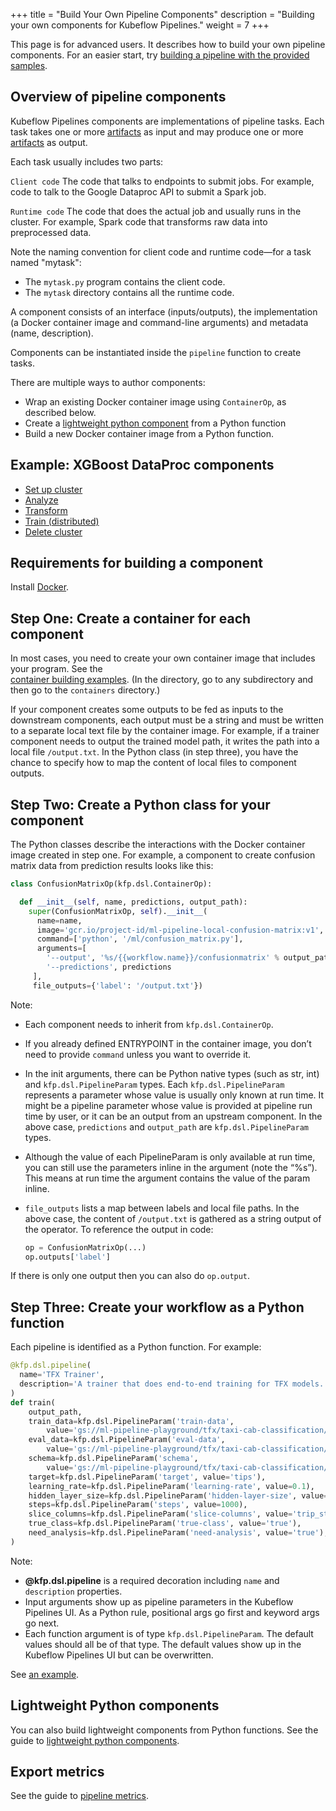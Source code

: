 +++
title = "Build Your Own Pipeline Components"
description = "Building your own components for Kubeflow Pipelines."
weight = 7
+++

This page is for advanced users. It describes how to build your own pipeline 
components. For an easier start, try 
[building a pipeline with the provided samples](/docs/pipelines/build-pipeline).

## Overview of pipeline components

Kubeflow Pipelines components are implementations of pipeline tasks. Each task 
takes one or more 
[artifacts](/docs/pipelines/pipelines-concepts#step-output-artifacts) as
input and may produce one or more
[artifacts](/docs/pipelines/pipelines-concepts#step-output-artifacts) as 
output.

Each task usually includes two parts:

``Client code``
  The code that talks to endpoints to submit jobs. For example, code to talk to 
  the Google Dataproc API to submit a Spark job.

``Runtime code``
  The code that does the actual job and usually runs in the cluster. For 
  example, Spark code that transforms raw data into preprocessed data.

Note the naming convention for client code and runtime code&mdash;for a task 
named "mytask":

* The `mytask.py` program contains the client code.
* The `mytask` directory contains all the runtime code.

A component consists of an interface (inputs/outputs), the implementation 
(a Docker container image and command-line arguments) and metadata 
(name, description).

Components can be instantiated inside the `pipeline` function to create tasks.

There are multiple ways to author components:

* Wrap an existing Docker container image using `ContainerOp`, as described 
  below.
* Create a 
  [lightweight python component](/docs/pipelines/lightweight-python-components) 
  from a Python function
* Build a new Docker container image from a Python function.

## Example: XGBoost DataProc components

* [Set up cluster](https://github.com/kubeflow/pipelines/blob/master/components/dataproc/xgboost/create_cluster.py)
* [Analyze](https://github.com/kubeflow/pipelines/blob/master/components/dataproc/xgboost/analyze.py)
* [Transform](https://github.com/kubeflow/pipelines/blob/master/components/dataproc/xgboost/transform.py)
* [Train (distributed)](https://github.com/kubeflow/pipelines/blob/master/components/dataproc/xgboost/train.py)
* [Delete cluster](https://github.com/kubeflow/pipelines/blob/master/components/dataproc/xgboost/delete_cluster.py)

## Requirements for building a component

Install [Docker](https://www.docker.com/get-docker).

## Step One: Create a container for each component

In most cases, you need to create your own container image that includes your 
program. See the  
[container building examples](https://github.com/kubeflow/pipelines/blob/master/components). 
(In the directory, go to any subdirectory and then go to the `containers` directory.)

If your component creates some outputs to be fed as inputs to the downstream 
components, each output must be a string and must be written to a separate local 
text file by the container image. For example, if a trainer component needs to 
output the trained model path, it writes the path into a  local file 
`/output.txt`. In the Python class (in step three), you have the chance to 
specify how to map the content  of local files to component outputs.

<!---[TODO]: Add how to produce UI metadata.--->

## Step Two: Create a Python class for your component

The Python classes describe the interactions with the Docker container image 
created in step one. For example, a component to create confusion matrix data 
from prediction results looks like this:

```python
class ConfusionMatrixOp(kfp.dsl.ContainerOp):

  def __init__(self, name, predictions, output_path):
    super(ConfusionMatrixOp, self).__init__(
      name=name,
      image='gcr.io/project-id/ml-pipeline-local-confusion-matrix:v1',
      command=['python', '/ml/confusion_matrix.py'],
      arguments=[
        '--output', '%s/{{workflow.name}}/confusionmatrix' % output_path,
        '--predictions', predictions
     ],
     file_outputs={'label': '/output.txt'})

```

Note:

* Each component needs to inherit from `kfp.dsl.ContainerOp`.
* If you already defined ENTRYPOINT in the container image, you don’t need to 
  provide `command` unless you want to override it.
* In the init arguments, there can be Python native types (such as str, int) and 
  `kfp.dsl.PipelineParam` types. Each `kfp.dsl.PipelineParam` represents a 
  parameter whose value is usually only known at run time. It might be a 
  pipeline  parameter whose value is provided at pipeline run time by user, or 
  it can be an output from an upstream component. 
  In the above case, `predictions` and `output_path` are `kfp.dsl.PipelineParam` types.
* Although the value of each PipelineParam is only available at run time, you 
  can still use the parameters inline in the  argument (note the “%s”). This 
  means at run time the argument contains the value of the param inline.
* `file_outputs` lists a map between labels and local file paths. In the above 
  case, the content of `/output.txt` is gathered as a string output of the 
  operator. To reference the output in code:

    ```python
    op = ConfusionMatrixOp(...)
    op.outputs['label']
    ```

If there is only one output then you can also do `op.output`.

## Step Three: Create your workflow as a Python function

Each pipeline is identified as a Python function. For example:

```python
@kfp.dsl.pipeline(
  name='TFX Trainer',
  description='A trainer that does end-to-end training for TFX models.'
)
def train(
    output_path,
    train_data=kfp.dsl.PipelineParam('train-data',
        value='gs://ml-pipeline-playground/tfx/taxi-cab-classification/train.csv'),
    eval_data=kfp.dsl.PipelineParam('eval-data',
        value='gs://ml-pipeline-playground/tfx/taxi-cab-classification/eval.csv'),
    schema=kfp.dsl.PipelineParam('schema',
        value='gs://ml-pipeline-playground/tfx/taxi-cab-classification/schema.json'),
    target=kfp.dsl.PipelineParam('target', value='tips'),
    learning_rate=kfp.dsl.PipelineParam('learning-rate', value=0.1),
    hidden_layer_size=kfp.dsl.PipelineParam('hidden-layer-size', value='100,50'),
    steps=kfp.dsl.PipelineParam('steps', value=1000),
    slice_columns=kfp.dsl.PipelineParam('slice-columns', value='trip_start_hour'),
    true_class=kfp.dsl.PipelineParam('true-class', value='true'),
    need_analysis=kfp.dsl.PipelineParam('need-analysis', value='true'),
)
```

Note:

* **@kfp.dsl.pipeline** is a required decoration including `name` and 
  `description` properties.
* Input arguments show up as pipeline parameters in the Kubeflow Pipelines UI. 
  As a Python rule, positional  args go first and keyword args go next.
* Each function argument is of type `kfp.dsl.PipelineParam`. The default values 
  should all be of that type. The default values show up in the Kubeflow 
  Pipelines UI but can be overwritten.


See [an example](https://github.com/kubeflow/pipelines/blob/master/samples/xgboost-spark/xgboost-training-cm.py).

## Lightweight Python components

You can also build lightweight components from Python functions. See the guide 
to 
[lightweight python components](/docs/pipelines/lightweight-python-components).

## Export metrics

See the guide to [pipeline metrics](/docs/pipelines/pipelines-metrics).